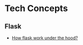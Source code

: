 # Tech Concepts

## Flask
- [How flask work under the hood?](https://testdriven.io/blog/flask-contexts-advanced/)
